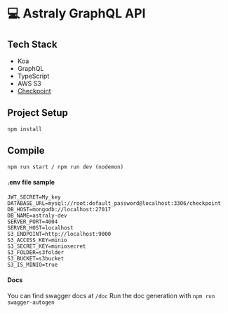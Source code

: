 # 💻 Astraly GraphQL API

## Tech Stack

- Koa
- GraphQL
- TypeScript
- AWS S3
- [Checkpoint](https://checkpoint.fyi/#/)

## Project Setup

```
npm install
```

## Compile

```
npm run start / npm run dev (nodemon)
```

#### .env file sample

```
JWT_SECRET=My_key
DATABASE_URL=mysql://root:default_password@localhost:3306/checkpoint
DB_HOST=mongodb://localhost:27017
DB_NAME=astraly-dev
SERVER_PORT=4004
SERVER_HOST=localhost
S3_ENDPOINT=http://localhost:9000
S3_ACCESS_KEY=minio
S3_SECRET_KEY=miniosecret
S3_FOLDER=s3folder
S3_BUCKET=s3bucket
S3_IS_MINIO=true
```

#### Docs

You can find swagger docs at `/doc`
Run the doc generation with `npm run swagger-autogen`
